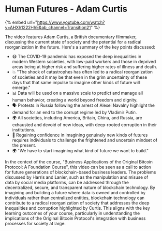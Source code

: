 # Human Futures - Adam Curtis

{% embed url="https://www.youtube.com/watch?v=AHXh1222HhE&ab_channel=Transition21" %}

The video features Adam Curtis, a British documentary filmmaker, discussing the current state of society and the potential for a radical reorganization in the future. Here's a summary of the key points discussed:

* 😷 The COVID-19 pandemic has exposed the deep inequalities in modern Western societies, with low-paid workers and those in deprived areas being at higher risk and suffering higher rates of illness and death.
* 💥 "The shock of catastrophes has often led to a radical reorganization of societies and it may be that even in the grim uncertainty of these days that that same impulse to imagine other kinds of future will emerge."
* 📊 Data will be used on a massive scale to predict and manage all human behavior, creating a world beyond freedom and dignity.
* 🗣️ Protests in Russia following the arrest of Alexei Navalny highlight the demand for an end to the corrupt regime led by Vladimir Putin.
* 🌍 All societies, including America, Britain, China, and Russia, are exhausted and devoid of new ideas, with deep-rooted corruption in their institutions.
* 🤔 Regaining confidence in imagining genuinely new kinds of futures requires individuals to challenge the frightened and uncertain mindset of the present.
* 🌍 "We have to start imagining what kind of future we want to build."

In the context of the course, "Business Applications of the Original Bitcoin Protocol: A Foundation Course", this video can be seen as a call to action for future generations of blockchain-based business leaders. The problems discussed by Harris and Lanier, such as the manipulation and misuse of data by social media platforms, can be addressed through the decentralized, secure, and transparent nature of blockchain technology. By imagining and building a future where data is owned and controlled by individuals rather than centralized entities, blockchain technology can contribute to a radical reorganization of society that addresses the deep inequalities and corruption highlighted by Curtis. This aligns with the key learning outcomes of your course, particularly in understanding the implications of the Original Bitcoin Protocol's integration with business processes for society at large.
